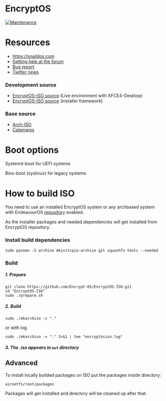 # EncryptOS

[![Maintenance](https://img.shields.io/maintenance/yes/2022.svg)]()


# Resources

- https://snaildos.com
- [Getting help at the forum](https://community.snaildos.com)
- [Bug report](https://community.snaildos.com/t/bug-reporting-guide/27)
- [Twitter news](https://twitter.com/SnailDOS)


### Development source

- [EncryptOS-ISO source](https://github.com/Encrypt-OS/EncryptOS-ISO) (Live environment with XFCE4-Desktop)
- [EncryptOS-ISO source](https://github.com/Encrypt-OS/EncryptOS-calamares) (installer framework)


### Base source

- [Arch-ISO](https://github.com/Encrypt-OS/EncryptOS-ISO)
- [Calamares](https://github.com/Encrypt-OS/EncryptOS-calamares)



# Boot options

Systemd-boot for UEFI systems

Bios-boot (syslinux) for legacy systems



# How to build ISO

You need to use an installed EncryptOS system or any archbased system with EndeavourOS [repository](https://github.com/Encrypt-OS/mirrors) enabled.

As the installer packages and needed dependencies will get installed from EncryptOS repository.


### Install build dependencies

```
sudo pacman -S archiso mkinitcpio-archiso git squashfs-tools --needed
```

### Build

##### 1. Prepare

```
git clone https://github.com/Encrypt-OS/EncryptOS-ISO.git
cd "EncryptOS-ISO"
sudo ./prepare.sh
```

##### 2. Build

~~~
sudo ./mkarchiso -v "."
~~~

or with log

~~~
sudo ./mkarchiso -v "." 2>&1 | tee "encryptosiso.log"
~~~

##### 3. The .iso appears in `out` directory


## Advanced

To install locally builded packages on ISO put the packages inside directory:

~~~
airootfs/root/packages
~~~

Packages will get installed and directory will be cleaned up after that.
